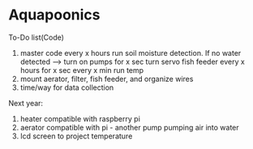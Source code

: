 # Aquapoonics
To-Do list(Code)
1. master code
    every x hours run soil moisture detection. If no water detected --> turn on pumps for x sec
    turn servo fish feeder every x hours for x sec
    every x min run temp 
2. mount aerator, filter, fish feeder, and organize wires
3. time/way for data collection


Next year:
1. heater compatible with raspberry pi
2. aerator compatible with pi - another pump pumping air into water
3. lcd screen to project temperature
